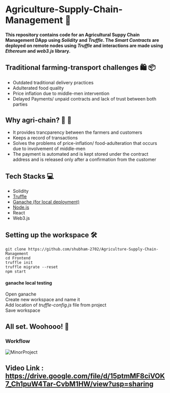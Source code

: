 # Agriculture-Supply-Chain-Management :link:	

#### This repository contains code for an Agricultural Suppy Chain Management DApp using _*Solidity*_ and _*Truffle*_. The _*Smart Contracts*_ are deployed on remote nodes using _*Truffle*_ and interactions are made using _*Ethereum*_ and _*web3.js*_ library. 

## Traditional farming-transport challenges :shopping: :package:	
 * Outdated traditional delivery practices
 * Adulterated food quality
 * Price inflation due to middle-men intervention
 * Delayed Payments/ unpaid contracts and lack of trust between both parties


## Why agri-chain? :ear_of_rice:	:cherries:	
* It provides trancparency between the farmers and customers
* Keeps a record of transactions
* Solves the problems of price-inflation/ food-adulteration that occurs due to involvement of middle-men
* The payment is automated and is kept stored under the contract address and is released only after a confirmation from the customer

## Tech Stacks	:computer: 
* Solidity 
* [Truffle](https://trufflesuite.com/)
* [Ganache (for local deployment)](https://trufflesuite.com/)
* [Node.js](https://nodejs.org/en/download/)
* React
* Web3.js

## Setting up the workspace :hammer_and_wrench:
```
git clone https://github.com/shubham-2702/Agriculture-Supply-Chain-Management
cd Frontend
truffle init
truffle migrate --reset
npm start
```

#### ganache local testing
Open ganache 
<br>
Create new workspace and name it
<br>
Add location of *truffle-config.js* file from project
<br>
Save workspace

## All set. Woohooo! :rocket:

### Workflow 
![MinorProject](https://user-images.githubusercontent.com/71509852/168952807-41def38b-d1fe-4b67-82d7-658f96721063.png)

## Video Link : https://drive.google.com/file/d/15ptmMF8ciVOK7_Ch1puW4Tar-CvbM1HW/view?usp=sharing


